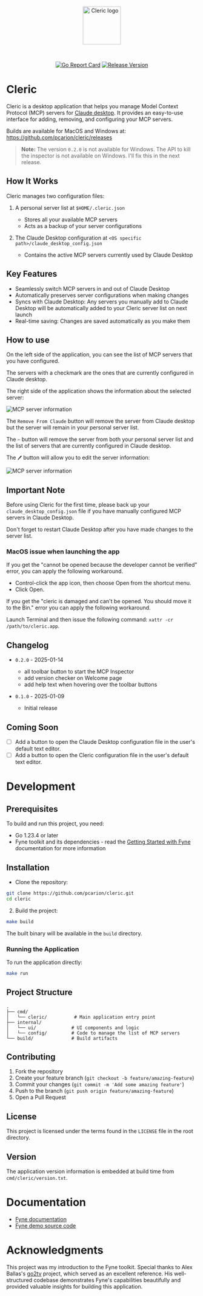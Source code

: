 <br/>
<p align="center">
<img src="assets/cleric-logo.svg" width="100" alt="Cleric logo">
</p>
<br/>
<div align="center">
<p>

[![Go Report Card](https://goreportcard.com/badge/github.com/pcarion/cleric)](https://goreportcard.com/report/github.com/pcarion/cleric)
[![Release Version](https://img.shields.io/github/v/release/pcarion/cleric?label=Release)](https://github.com/pcarion/cleric/releases/latest)
</p>
</div>


# Cleric

Cleric is a desktop application that helps you manage Model Context Protocol (MCP) servers for [Claude desktop](https://claude.ai/download). It provides an easy-to-use interface for adding, removing, and configuring your MCP servers.

Builds are available for MacOS and Windows at: https://github.com/pcarion/cleric/releases

> **Note:** The version `0.2.0` is not available for Windows. The API to kill the inspector is not available on Windows. I'll fix this in the next release.
## How It Works

Cleric manages two configuration files:

1. A personal server list at `$HOME/.cleric.json`
   - Stores all your available MCP servers
   - Acts as a backup of your server configurations

2. The Claude Desktop configuration at `<OS specific path>/claude_desktop_config.json`
   - Contains the active MCP servers currently used by Claude Desktop

## Key Features

- Seamlessly switch MCP servers in and out of Claude Desktop
- Automatically preserves server configurations when making changes
- Syncs with Claude Desktop: Any servers you manually add to Claude Desktop will be automatically added to your Cleric server list on next launch
- Real-time saving: Changes are saved automatically as you make them


## How to use

On the left side of the application, you can see the list of MCP servers that you have configured.

The servers with a checkmark are the ones that are currently configured in Claude desktop.

The right side of the application shows the information about the selected server:

![MCP server information](assets/cleric-screenshot-01.png)

The `Remove From Claude` button will remove the server from Claude desktop but the server will remain in your personal server list.

The `✄` button will remove the server from both your personal server list and the list of servers that are currently configured in Claude desktop.

The `🖊️` button will allow you to edit the server information:

![MCP server information](assets/cleric-screenshot-02.png)

## Important Note

Before using Cleric for the first time, please back up your `claude_desktop_config.json` file if you have manually configured MCP servers in Claude Desktop.

Don't forget to restart Claude Desktop after you have made changes to the server list.


### MacOS issue when launching the app

If you get the "cannot be opened because the developer cannot be verified" error, you can apply the following workaround.

* Control-click the app icon, then choose Open from the shortcut menu.
* Click Open.

If you get the "cleric is damaged and can't be opened. You should move it to the Bin." error you can apply the following workaround.

Launch Terminal and then issue the following command: `xattr -cr /path/to/cleric.app`.

## Changelog

- `0.2.0` - 2025-01-14
   - all toolbar button to start the MCP Inspector
   - add version checker on Welcome page
   - add help text when hovering over the toolbar buttons

- `0.1.0` - 2025-01-09
   - Initial release

## Coming Soon

- [ ] Add a button to open the Claude Desktop configuration file in the user's default text editor.
- [ ] Add a button to open the Cleric configuration file in the user's default text editor.

# Development

## Prerequisites

To build and run this project, you need:

- Go 1.23.4 or later
- Fyne toolkit and its dependencies - read the [Getting Started with Fyne](https://docs.fyne.io/started/) documentation for more information

## Installation

- Clone the repository:

```bash
git clone https://github.com/pcarion/cleric.git
cd cleric
```

2. Build the project:

```bash
make build
```

The built binary will be available in the `build` directory.

### Running the Application

To run the application directly:
```bash
make run
```

## Project Structure

```
.
├── cmd/
│   └── cleric/          # Main application entry point
├── internal/
│   └── ui/             # UI components and logic
│   └── config/         # Code to manage the list of MCP servers
└── build/              # Build artifacts
```

## Contributing

1. Fork the repository
2. Create your feature branch (`git checkout -b feature/amazing-feature`)
3. Commit your changes (`git commit -m 'Add some amazing feature'`)
4. Push to the branch (`git push origin feature/amazing-feature`)
5. Open a Pull Request

## License

This project is licensed under the terms found in the `LICENSE` file in the root directory.

## Version

The application version information is embedded at build time from `cmd/cleric/version.txt`.

# Documentation
* [Fyne documentation](https://docs.fyne.io/)
* [Fyne demo source code](https://github.com/fyne-io/fyne/blob/master/cmd/fyne_demo/main.go)

# Acknowledgments

This project was my introduction to the Fyne toolkit. Special thanks to Alex Ballas's [go2tv](https://github.com/alexballas/go2tv) project, which served as an excellent reference. His well-structured codebase demonstrates Fyne's capabilities beautifully and provided valuable insights for building this application.

